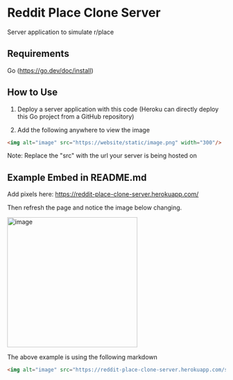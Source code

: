 # Reddit Place Clone Server

Server application to simulate r/place

## Requirements
Go (https://go.dev/doc/install)

## How to Use

1. Deploy a server application with this code (Heroku can directly deploy this Go project from a GitHub repository)

2. Add the following anywhere to view the image 

```markdown
<img alt="image" src="https://website/static/image.png" width="300"/>
```

Note: Replace the "src" with the url your server is being hosted on

## Example Embed in README.md

Add pixels here: https://reddit-place-clone-server.herokuapp.com/

Then refresh the page and notice the image below changing.

<img alt="image" src="https://reddit-place-clone-server.herokuapp.com/static/image.png" width="300"/> 

The above example is using the following markdown
```markdown
<img alt="image" src="https://reddit-place-clone-server.herokuapp.com/static/image.png" width="300"/> 
```

[//]: # (heroku buildpacks:add https://github.com/dmathieu/heroku-buildpack-submodules -i 1)
